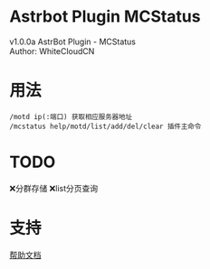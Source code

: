 # Astrbot Plugin MCStatus
v1.0.0a
AstrBot Plugin - MCStatus  
Author: WhiteCloudCN  

# 用法  
`/motd ip(:端口) 获取相应服务器地址`  
`/mcstatus help/motd/list/add/del/clear 插件主命令`  

# TODO
❌分群存储
❌list分页查询

# 支持
[帮助文档](https://astrbot.app)
